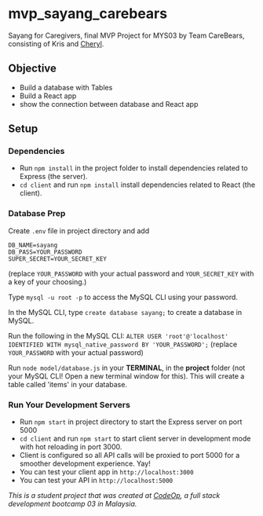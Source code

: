 # mvp_sayang_carebears
Sayang for Caregivers, final MVP Project for MYS03 by Team CareBears, consisting of Kris and [Cheryl](https://github.com/cherylteh/).

## Objective
- Build a database with Tables
- Build a React app
- show the connection between database and React app

## Setup

### Dependencies

- Run `npm install` in the project folder to install dependencies related to Express (the server).
- `cd client` and run `npm install` install dependencies related to React (the client).

### Database Prep

Create `.env` file in project directory and add

```
DB_NAME=sayang
DB_PASS=YOUR_PASSWORD
SUPER_SECRET=YOUR_SECRET_KEY

```
(replace `YOUR_PASSWORD` with your actual password and `YOUR_SECRET_KEY` with a key of your choosing.)

Type `mysql -u root -p` to access the MySQL CLI using your password.

In the MySQL CLI, type `create database sayang;` to create a database in MySQL.

Run the following in the MySQL CLI: `ALTER USER 'root'@'localhost' IDENTIFIED WITH mysql_native_password BY 'YOUR_PASSWORD';` (replace `YOUR_PASSWORD` with your actual password)

Run `node model/database.js` in your **TERMINAL**, in the **project** folder (not your MySQL CLI! Open a new terminal window for this). This will create a table called 'items' in your database.

### Run Your Development Servers

- Run `npm start` in project directory to start the Express server on port 5000
- `cd client` and run `npm start` to start client server in development mode with hot reloading in port 3000.
- Client is configured so all API calls will be proxied to port 5000 for a smoother development experience. Yay!
- You can test your client app in `http://localhost:3000`
- You can test your API in `http://localhost:5000`

_This is a student project that was created at [CodeOp](http://codeop.tech), a full stack development bootcamp 03 in Malaysia._
